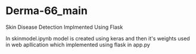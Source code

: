 
# Derma-66_main

Skin Disease Detection Implmented Using Flask

In skinmodel.ipynb model is created using keras and then it's weights used in web apllication which implemented using flask in app.py


